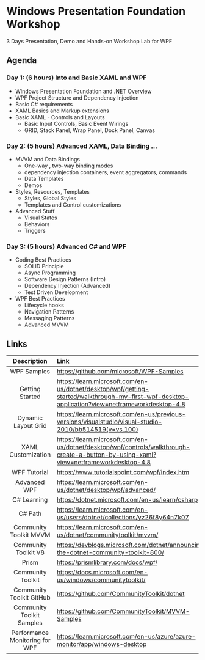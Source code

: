 # Windows Presentation Foundation Workshop

3 Days Presentation, Demo and Hands-on Workshop Lab for WPF

## Agenda

### Day 1: (6 hours) Into and Basic XAML and WPF

- Windows Presentation Foundation and .NET Overview
- WPF Project Structure and Dependency Injection
- Basic C# requirements
- XAML Basics and Markup extensions
- Basic XAML - Controls and Layouts
  - Basic Input Controls, Basic Event Wirings
  - GRID, Stack Panel, Wrap Panel, Dock Panel, Canvas

### Day 2: (5 hours) Advanced XAML, Data Binding …

- MVVM and Data Bindings
  - One-way , two-way binding modes
  - dependency injection containers, event aggregators, commands
  - Data Templates
  - Demos
- Styles, Resources, Templates
  - Styles, Global Styles
  - Templates and Control customizations
- Advanced Stuff
  - Visual States
  - Behaviors
  - Triggers

### Day 3: (5 hours) Advanced C# and WPF

- Coding Best Practices
  - SOLID Principle
  - Async Programming
  - Software Design Patterns (Intro)
  - Dependency Injection (Advanced)
  - Test Driven Development
- WPF Best Practices
  - Lifecycle hooks
  - Navigation Patterns
  - Messaging Patterns
  - Advanced MVVM

## Links

| Description | Link |
| :---: | :--- |
|WPF Samples| <https://github.com/microsoft/WPF-Samples> |
|Getting Started| <https://learn.microsoft.com/en-us/dotnet/desktop/wpf/getting-started/walkthrough-my-first-wpf-desktop-application?view=netframeworkdesktop-4.8> |
| Dynamic Layout Grid | <https://learn.microsoft.com/en-us/previous-versions/visualstudio/visual-studio-2010/bb514519(v=vs.100)> |
| XAML Customization | <https://learn.microsoft.com/en-us/dotnet/desktop/wpf/controls/walkthrough-create-a-button-by-using-xaml?view=netframeworkdesktop-4.8> |
| WPF Tutorial | <https://www.tutorialspoint.com/wpf/index.htm> |
| Advanced WPF | <https://learn.microsoft.com/en-us/dotnet/desktop/wpf/advanced/> |
| C# Learning | <https://dotnet.microsoft.com/en-us/learn/csharp> |
| C# Path | <https://learn.microsoft.com/en-us/users/dotnet/collections/yz26f8y64n7k07> |
| Community Toolkit MVVM | <https://learn.microsoft.com/en-us/dotnet/communitytoolkit/mvvm/> |
| Community Toolkit V8 | <https://devblogs.microsoft.com/dotnet/announcing-the-dotnet-community-toolkit-800/> |
| Prism | <https://prismlibrary.com/docs/wpf/> |
| Community Toolkit | <https://docs.microsoft.com/en-us/windows/communitytoolkit/> |
| Community Toolkit GitHub | <https://github.com/CommunityToolkit/dotnet> |
| Community Toolkit Samples | <https://github.com/CommunityToolkit/MVVM-Samples> |
| Performance Monitoring for WPF | <https://learn.microsoft.com/en-us/azure/azure-monitor/app/windows-desktop> |